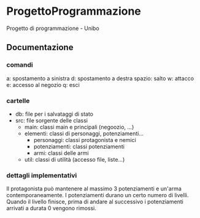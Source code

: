 # ProgettoProgrammazione
Progetto di programmazione - Unibo
## Documentazione
### comandi
a: spostamento a sinistra
d: spostamento a destra
spazio: salto
w: attacco
e: accesso al negozio
q: esci

### cartelle
- db: file per i salvataggi di stato
- src: file sorgente delle classi
  - main: classi main e principali (negoozio, ...)
  - elementi: classi di personaggi, potenziamenti...
    - personaggi: classi protagonista e nemici
    - potenziamenti: classi potenziamenti
    - armi: classi delle armi
  - util: classi di utilità (accesso file, liste...)

### dettagli implementativi
Il protagonista può mantenere al massimo 3 potenziamenti e un'arma contemporaneamente.
I potenziamenti durano un certo numero di livelli. Quando il livello finisce,
prima di andare al successivo i potenziamenti arrivati a durata 0 vengono rimossi.